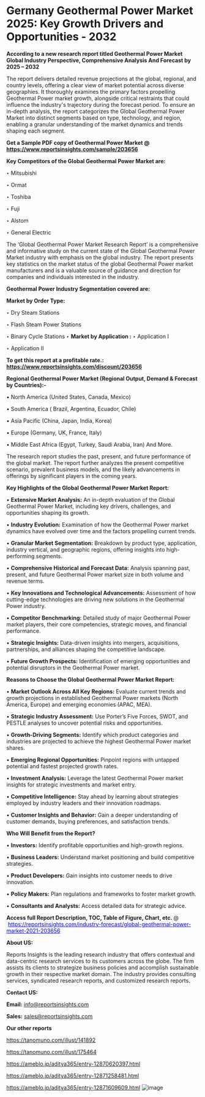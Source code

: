 # Germany Geothermal Power Market 2025: Key Growth Drivers and Opportunities - 2032

<strong>According to a new research report titled Geothermal Power Market Global Industry Perspective, Comprehensive Analysis And Forecast by 2025 – 2032</strong>

The report delivers detailed revenue projections at the global, regional, and country levels, offering a clear view of market potential across diverse geographies. It thoroughly examines the primary factors propelling Geothermal Power market growth, alongside critical restraints that could influence the industry's trajectory during the forecast period. To ensure an in-depth analysis, the report categorizes the Global Geothermal Power Market into distinct segments based on type, technology, and region, enabling a granular understanding of the market dynamics and trends shaping each segment.

<strong>Get a Sample PDF copy of Geothermal Power Market </strong><strong>@<a href=https://www.reportsinsights.com/sample/203656 style=color:#0000ff;> https://www.reportsinsights.com/sample/203656</a></strong></font>

<strong>Key Competitors of the Global Geothermal Power Market are:</strong>

‣ Mitsubishi

‣ Ormat

‣ Toshiba

‣ Fuji

‣ Alstom

‣ General Electric

The ‘Global Geothermal Power Market Research Report’ is a comprehensive and informative study on the current state of the Global Geothermal Power Market industry with emphasis on the global industry. The report presents key statistics on the market status of the global Geothermal Power market manufacturers and is a valuable source of guidance and direction for companies and individuals interested in the industry.

<strong>Geothermal Power Industry Segmentation covered are:</strong>

<strong>Market by Order Type: </strong>

‣ Dry Steam Stations

‣ Flash Steam Power Stations

‣ Binary Cycle Stations
‣ 
<strong>Market by Application :</strong>
‣ Application I

‣ Application II

<strong>To get this report at a profitable rate.: <a href=https://www.reportsinsights.com/discount/203656 style=color:#0000ff;>https://www.reportsinsights.com/discount/203656</a></strong></font>

<strong>Regional Geothermal Power Market (Regional Output, Demand &amp; Forecast by Countries):-</strong>

• North America (United States, Canada, Mexico)

• South America ( Brazil, Argentina, Ecuador, Chile)

• Asia Pacific (China, Japan, India, Korea)

• Europe (Germany, UK, France, Italy)

• Middle East Africa (Egypt, Turkey, Saudi Arabia, Iran) And More.

The research report studies the past, present, and future performance of the global market. The report further analyzes the present competitive scenario, prevalent business models, and the likely advancements in offerings by significant players in the coming years.

<strong>Key Highlights of the Global Geothermal Power Market Report:</strong>

• <strong>Extensive Market Analysis:</strong> An in-depth evaluation of the Global Geothermal Power Market, including key drivers, challenges, and opportunities shaping its growth.

• <strong>Industry Evolution:</strong> Examination of how the Geothermal Power market dynamics have evolved over time and the factors propelling current trends.

• <strong>Granular Market Segmentation:</strong> Breakdown by product type, application, industry vertical, and geographic regions, offering insights into high-performing segments.

• <strong>Comprehensive Historical and Forecast Data:</strong> Analysis spanning past, present, and future Geothermal Power market size in both volume and revenue terms.

• <strong>Key Innovations and Technological Advancements:</strong> Assessment of how cutting-edge technologies are driving new solutions in the Geothermal Power industry.

• <strong>Competitor Benchmarking:</strong> Detailed study of major Geothermal Power market players, their core competencies, strategic moves, and financial performance.

• <strong>Strategic Insights:</strong> Data-driven insights into mergers, acquisitions, partnerships, and alliances shaping the competitive landscape.

• <strong>Future Growth Prospects:</strong> Identification of emerging opportunities and potential disruptors in the Geothermal Power market.

<strong>Reasons to Choose the Global Geothermal Power Market Report:</strong>

• <strong>Market Outlook Across All Key Regions:</strong> Evaluate current trends and growth projections in established Geothermal Power markets (North America, Europe) and emerging economies (APAC, MEA).

• <strong>Strategic Industry Assessment:</strong> Use Porter’s Five Forces, SWOT, and PESTLE analyses to uncover potential risks and opportunities.

• <strong>Growth-Driving Segments:</strong> Identify which product categories and industries are projected to achieve the highest Geothermal Power market shares.

• <strong>Emerging Regional Opportunities:</strong> Pinpoint regions with untapped potential and fastest projected growth rates.

• <strong>Investment Analysis:</strong> Leverage the latest Geothermal Power market insights for strategic investments and market entry.

• <strong>Competitive Intelligence:</strong> Stay ahead by learning about strategies employed by industry leaders and their innovation roadmaps.

• <strong>Customer Insights and Behavior:</strong> Gain a deeper understanding of customer demands, buying preferences, and satisfaction trends.

<strong>Who Will Benefit from the Report?</strong>

• <strong>Investors:</strong> Identify profitable opportunities and high-growth regions.

• <strong>Business Leaders:</strong> Understand market positioning and build competitive strategies.

• <strong>Product Developers:</strong> Gain insights into customer needs to drive innovation.

• <strong>Policy Makers:</strong> Plan regulations and frameworks to foster market growth.

• <strong>Consultants and Analysts:</strong> Access detailed data for strategic advice.
</ul>
<strong>Access full Report Description, TOC, Table of Figure, Chart, etc. </strong>@  <a href=https://reportsinsights.com/industry-forecast/global-geothermal-power-market-2021-203656 style=color:#0000ff;>https://reportsinsights.com/industry-forecast/global-geothermal-power-market-2021-203656</a></font>

<strong><strong>About US</strong>:</strong>

Reports Insights is the leading research industry that offers contextual and data-centric research services to its customers across the globe. The firm assists its clients to strategize business policies and accomplish sustainable growth in their respective market domain. The industry provides consulting services, syndicated research reports, and customized research reports.

<strong>Contact US:</strong>

<p class=""""><b>Email:</b> <a href=mailto:info@reportsinsights.com>info@reportsinsights.com</a></p>
<p class=""""><b>Sales:</b> <a href=mailto:sales@reportsinsights.com>sales@reportsinsights.com</a></p>

<strong>Our other reports</strong>

<a href=https://tanomuno.com/illust/141892>https://tanomuno.com/illust/141892</a>

<a href=https://tanomuno.com/illust/175464>https://tanomuno.com/illust/175464</a>

<a href=https://ameblo.jp/aditya365/entry-12870620397.html>https://ameblo.jp/aditya365/entry-12870620397.html</a>

<a href=https://ameblo.jp/aditya365/entry-12871258481.html>https://ameblo.jp/aditya365/entry-12871258481.html</a>

<a href=https://ameblo.jp/aditya365/entry-12871609609.html>https://ameblo.jp/aditya365/entry-12871609609.html</a>
![image](https://github.com/user-attachments/assets/e61ecd04-99e3-4f55-9894-167c7e9ec958)
